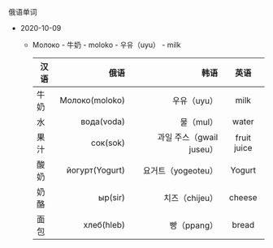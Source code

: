 俄语单词

 - 2020-10-09

   - Молоко - 牛奶 - moloko  -  우유（uyu） - milk
       
        |汉语|俄语|韩语|英语|
        |---|---:|---:|:---:|
        |牛奶|Молоко(moloko)|우유（uyu）|milk|
        |水|вода(voda)|물（mul）|water|
        |果汁|сок(sok)|과일 주스（gwail juseu）|fruit juice|
        |酸奶|йогурт(Yogurt)|요거트（yogeoteu）|Yogurt|
        |奶酪|ыр(sir)|치즈（chijeu）|cheese|
        |面包|хлеб(hleb)|빵（ppang）|bread|